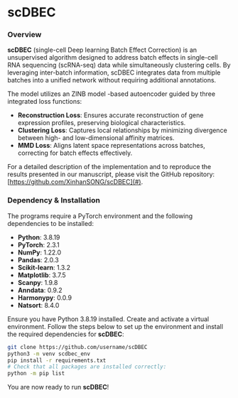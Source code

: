 # scDBEC
### Overview  

**scDBEC** (single-cell Deep learning Batch Effect Correction) is an unsupervised algorithm designed to address batch effects in single-cell RNA sequencing (scRNA-seq) data while simultaneously clustering cells. By leveraging inter-batch information, scDBEC integrates data from multiple batches into a unified network without requiring additional annotations.  

The model utilizes an ZINB model -based autoencoder guided by three integrated loss functions:  
- **Reconstruction Loss**: Ensures accurate reconstruction of gene expression profiles, preserving biological characteristics.  
- **Clustering Loss**: Captures local relationships by minimizing divergence between high- and low-dimensional affinity matrices.  
- **MMD Loss**: Aligns latent space representations across batches, correcting for batch effects effectively.  

For a detailed description of the implementation and to reproduce the results presented in our manuscript, please visit the GitHub repository: [https://github.com/XinhanSONG/scDBEC](#).

### Dependency & Installation 
The programs require a PyTorch environment and the following dependencies to be installed:  

- **Python**: 3.8.19  
- **PyTorch**: 2.3.1  
- **NumPy**: 1.22.0  
- **Pandas**: 2.0.3  
- **Scikit-learn**: 1.3.2  
- **Matplotlib**: 3.7.5  
- **Scanpy**: 1.9.8  
- **Anndata**: 0.9.2  
- **Harmonypy**: 0.0.9  
- **Natsort**: 8.4.0  

Ensure you have Python 3.8.19 installed. Create and activate a virtual environment. Follow the steps below to set up the environment and install the required dependencies for **scDBEC**:  

```bash  
git clone https://github.com/username/scDBEC  
python3 -m venv scdbec_env  
pip install -r requirements.txt  
# Check that all packages are installed correctly:  
python -m pip list  
```  
You are now ready to run **scDBEC**!